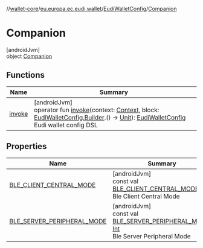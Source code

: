 //[wallet-core](../../../../index.md)/[eu.europa.ec.eudi.wallet](../../index.md)/[EudiWalletConfig](../index.md)/[Companion](index.md)

# Companion

[androidJvm]\
object [Companion](index.md)

## Functions

| Name | Summary |
|---|---|
| [invoke](invoke.md) | [androidJvm]<br>operator fun [invoke](invoke.md)(context: [Context](https://developer.android.com/reference/kotlin/android/content/Context.html), block: [EudiWalletConfig.Builder](../-builder/index.md).() -&gt; [Unit](https://kotlinlang.org/api/latest/jvm/stdlib/kotlin/-unit/index.html)): [EudiWalletConfig](../index.md)<br>Eudi wallet config DSL |

## Properties

| Name | Summary |
|---|---|
| [BLE_CLIENT_CENTRAL_MODE](-b-l-e_-c-l-i-e-n-t_-c-e-n-t-r-a-l_-m-o-d-e.md) | [androidJvm]<br>const val [BLE_CLIENT_CENTRAL_MODE](-b-l-e_-c-l-i-e-n-t_-c-e-n-t-r-a-l_-m-o-d-e.md): [Int](https://kotlinlang.org/api/latest/jvm/stdlib/kotlin/-int/index.html)<br>Ble Client Central Mode |
| [BLE_SERVER_PERIPHERAL_MODE](-b-l-e_-s-e-r-v-e-r_-p-e-r-i-p-h-e-r-a-l_-m-o-d-e.md) | [androidJvm]<br>const val [BLE_SERVER_PERIPHERAL_MODE](-b-l-e_-s-e-r-v-e-r_-p-e-r-i-p-h-e-r-a-l_-m-o-d-e.md): [Int](https://kotlinlang.org/api/latest/jvm/stdlib/kotlin/-int/index.html)<br>Ble Server Peripheral Mode |
